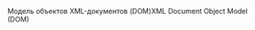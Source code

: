 <span data-ttu-id="47e11-101">Модель объектов XML-документов (DOM)</span><span class="sxs-lookup"><span data-stu-id="47e11-101">XML Document Object Model (DOM)</span></span>